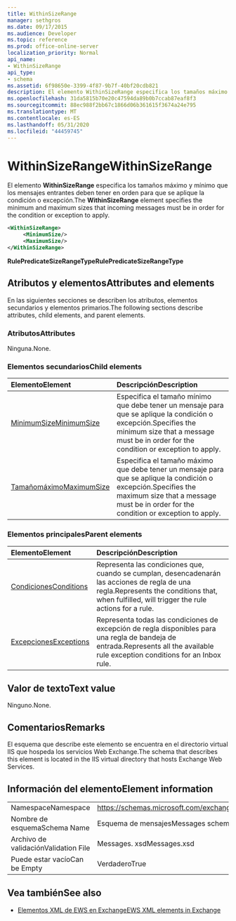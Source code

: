 ```yaml
---
title: WithinSizeRange
manager: sethgros
ms.date: 09/17/2015
ms.audience: Developer
ms.topic: reference
ms.prod: office-online-server
localization_priority: Normal
api_name:
- WithinSizeRange
api_type:
- schema
ms.assetid: 6f98650e-3399-4f87-9b7f-40bf20cdb821
description: El elemento WithinSizeRange especifica los tamaños máximo y mínimo que los mensajes entrantes deben tener en orden para que se aplique la condición o excepción.
ms.openlocfilehash: 31da5815b70e20c47594da89b0b7ccab87eaf8f3
ms.sourcegitcommit: 88ec988f2bb67c1866d06b361615f3674a24e795
ms.translationtype: MT
ms.contentlocale: es-ES
ms.lasthandoff: 05/31/2020
ms.locfileid: "44459745"
---
```

# <a name="withinsizerange"></a><span data-ttu-id="b8d0c-103">WithinSizeRange</span><span class="sxs-lookup"><span data-stu-id="b8d0c-103">WithinSizeRange</span></span>

<span data-ttu-id="b8d0c-104">El elemento **WithinSizeRange** especifica los tamaños máximo y mínimo que los mensajes entrantes deben tener en orden para que se aplique la condición o excepción.</span><span class="sxs-lookup"><span data-stu-id="b8d0c-104">The **WithinSizeRange** element specifies the minimum and maximum sizes that incoming messages must be in order for the condition or exception to apply.</span></span> 
  
```XML
<WithinSizeRange>
     <MinimumSize/>
     <MaximumSize/>
</WithinSizeRange>
```

 <span data-ttu-id="b8d0c-105">**RulePredicateSizeRangeType**</span><span class="sxs-lookup"><span data-stu-id="b8d0c-105">**RulePredicateSizeRangeType**</span></span>
## <a name="attributes-and-elements"></a><span data-ttu-id="b8d0c-106">Atributos y elementos</span><span class="sxs-lookup"><span data-stu-id="b8d0c-106">Attributes and elements</span></span>

<span data-ttu-id="b8d0c-107">En las siguientes secciones se describen los atributos, elementos secundarios y elementos primarios.</span><span class="sxs-lookup"><span data-stu-id="b8d0c-107">The following sections describe attributes, child elements, and parent elements.</span></span>
  
### <a name="attributes"></a><span data-ttu-id="b8d0c-108">Atributos</span><span class="sxs-lookup"><span data-stu-id="b8d0c-108">Attributes</span></span>

<span data-ttu-id="b8d0c-109">Ninguna.</span><span class="sxs-lookup"><span data-stu-id="b8d0c-109">None.</span></span>
  
### <a name="child-elements"></a><span data-ttu-id="b8d0c-110">Elementos secundarios</span><span class="sxs-lookup"><span data-stu-id="b8d0c-110">Child elements</span></span>

|<span data-ttu-id="b8d0c-111">**Elemento**</span><span class="sxs-lookup"><span data-stu-id="b8d0c-111">**Element**</span></span>|<span data-ttu-id="b8d0c-112">**Descripción**</span><span class="sxs-lookup"><span data-stu-id="b8d0c-112">**Description**</span></span>|
|:-----|:-----|
|[<span data-ttu-id="b8d0c-113">MinimumSize</span><span class="sxs-lookup"><span data-stu-id="b8d0c-113">MinimumSize</span></span>](minimumsize.md) <br/> |<span data-ttu-id="b8d0c-114">Especifica el tamaño mínimo que debe tener un mensaje para que se aplique la condición o excepción.</span><span class="sxs-lookup"><span data-stu-id="b8d0c-114">Specifies the minimum size that a message must be in order for the condition or exception to apply.</span></span>  <br/> |
|[<span data-ttu-id="b8d0c-115">Tamañomáximo</span><span class="sxs-lookup"><span data-stu-id="b8d0c-115">MaximumSize</span></span>](maximumsize.md) <br/> |<span data-ttu-id="b8d0c-116">Especifica el tamaño máximo que debe tener un mensaje para que se aplique la condición o excepción.</span><span class="sxs-lookup"><span data-stu-id="b8d0c-116">Specifies the maximum size that a message must be in order for the condition or exception to apply.</span></span>  <br/> |
   
### <a name="parent-elements"></a><span data-ttu-id="b8d0c-117">Elementos principales</span><span class="sxs-lookup"><span data-stu-id="b8d0c-117">Parent elements</span></span>

|<span data-ttu-id="b8d0c-118">**Elemento**</span><span class="sxs-lookup"><span data-stu-id="b8d0c-118">**Element**</span></span>|<span data-ttu-id="b8d0c-119">**Descripción**</span><span class="sxs-lookup"><span data-stu-id="b8d0c-119">**Description**</span></span>|
|:-----|:-----|
|[<span data-ttu-id="b8d0c-120">Condiciones</span><span class="sxs-lookup"><span data-stu-id="b8d0c-120">Conditions</span></span>](conditions.md) <br/> |<span data-ttu-id="b8d0c-121">Representa las condiciones que, cuando se cumplan, desencadenarán las acciones de regla de una regla.</span><span class="sxs-lookup"><span data-stu-id="b8d0c-121">Represents the conditions that, when fulfilled, will trigger the rule actions for a rule.</span></span>  <br/> |
|[<span data-ttu-id="b8d0c-122">Excepciones</span><span class="sxs-lookup"><span data-stu-id="b8d0c-122">Exceptions</span></span>](exceptions.md) <br/> |<span data-ttu-id="b8d0c-123">Representa todas las condiciones de excepción de regla disponibles para una regla de bandeja de entrada.</span><span class="sxs-lookup"><span data-stu-id="b8d0c-123">Represents all the available rule exception conditions for an Inbox rule.</span></span>  <br/> |
   
## <a name="text-value"></a><span data-ttu-id="b8d0c-124">Valor de texto</span><span class="sxs-lookup"><span data-stu-id="b8d0c-124">Text value</span></span>

<span data-ttu-id="b8d0c-125">Ninguno.</span><span class="sxs-lookup"><span data-stu-id="b8d0c-125">None.</span></span>
  
## <a name="remarks"></a><span data-ttu-id="b8d0c-126">Comentarios</span><span class="sxs-lookup"><span data-stu-id="b8d0c-126">Remarks</span></span>

<span data-ttu-id="b8d0c-127">El esquema que describe este elemento se encuentra en el directorio virtual IIS que hospeda los servicios Web Exchange.</span><span class="sxs-lookup"><span data-stu-id="b8d0c-127">The schema that describes this element is located in the IIS virtual directory that hosts Exchange Web Services.</span></span>
  
## <a name="element-information"></a><span data-ttu-id="b8d0c-128">Información del elemento</span><span class="sxs-lookup"><span data-stu-id="b8d0c-128">Element information</span></span>

|||
|:-----|:-----|
|<span data-ttu-id="b8d0c-129">Namespace</span><span class="sxs-lookup"><span data-stu-id="b8d0c-129">Namespace</span></span>  <br/> |https://schemas.microsoft.com/exchange/services/2006/messages  <br/> |
|<span data-ttu-id="b8d0c-130">Nombre de esquema</span><span class="sxs-lookup"><span data-stu-id="b8d0c-130">Schema Name</span></span>  <br/> |<span data-ttu-id="b8d0c-131">Esquema de mensajes</span><span class="sxs-lookup"><span data-stu-id="b8d0c-131">Messages schema</span></span>  <br/> |
|<span data-ttu-id="b8d0c-132">Archivo de validación</span><span class="sxs-lookup"><span data-stu-id="b8d0c-132">Validation File</span></span>  <br/> |<span data-ttu-id="b8d0c-133">Messages. xsd</span><span class="sxs-lookup"><span data-stu-id="b8d0c-133">Messages.xsd</span></span>  <br/> |
|<span data-ttu-id="b8d0c-134">Puede estar vacío</span><span class="sxs-lookup"><span data-stu-id="b8d0c-134">Can be Empty</span></span>  <br/> |<span data-ttu-id="b8d0c-135">Verdadero</span><span class="sxs-lookup"><span data-stu-id="b8d0c-135">True</span></span>  <br/> |
   
## <a name="see-also"></a><span data-ttu-id="b8d0c-136">Vea también</span><span class="sxs-lookup"><span data-stu-id="b8d0c-136">See also</span></span>



- [<span data-ttu-id="b8d0c-137">Elementos XML de EWS en Exchange</span><span class="sxs-lookup"><span data-stu-id="b8d0c-137">EWS XML elements in Exchange</span></span>](ews-xml-elements-in-exchange.md)

